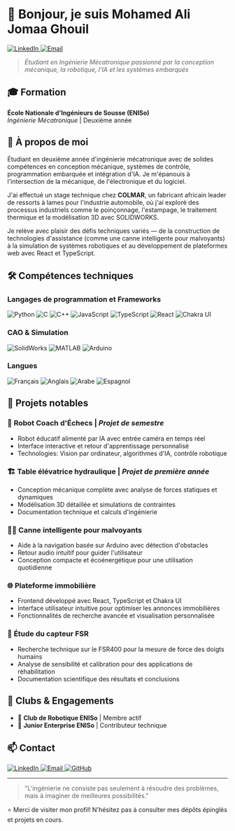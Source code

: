 # 👋 Bonjour, je suis Mohamed Ali Jomaa Ghouil

<a href="https://www.linkedin.com/in/mohamed-ali-jomaa-ghouil/">
  <img src="https://img.shields.io/badge/-Mohamed%20Ali%20Ghouil-0077B5?style=for-the-badge&logo=linkedin&logoColor=white" alt="LinkedIn" />
</a>
<a href="mailto:mohamedali.jomaa@example.com">
  <img src="https://img.shields.io/badge/Email-D14836?style=for-the-badge&logo=gmail&logoColor=white" alt="Email" />
</a>

> *Étudiant en Ingénierie Mécatronique passionné par la conception mécanique, la robotique, l'IA et les systèmes embarqués*

## 🎓 Formation

**École Nationale d'Ingénieurs de Sousse (ENISo)**  
*Ingénierie Mécatronique* | Deuxième année

## 🚀 À propos de moi

Étudiant en deuxième année d'ingénierie mécatronique avec de solides compétences en conception mécanique, systèmes de contrôle, programmation embarquée et intégration d'IA. Je m'épanouis à l'intersection de la mécanique, de l'électronique et du logiciel.

J'ai effectué un stage technique chez **COLMAR**, un fabricant africain leader de ressorts à lames pour l'industrie automobile, où j'ai exploré des processus industriels comme le poinçonnage, l'estampage, le traitement thermique et la modélisation 3D avec SOLIDWORKS.

Je relève avec plaisir des défis techniques variés — de la construction de technologies d'assistance (comme une canne intelligente pour malvoyants) à la simulation de systèmes robotiques et au développement de plateformes web avec React et TypeScript.

## 🛠️ Compétences techniques

### Langages de programmation et Frameworks
![Python](https://img.shields.io/badge/-Python-3776AB?style=flat-square&logo=python&logoColor=white)
![C](https://img.shields.io/badge/-C-A8B9CC?style=flat-square&logo=c&logoColor=white)
![C++](https://img.shields.io/badge/-C++-00599C?style=flat-square&logo=c%2B%2B&logoColor=white)
![JavaScript](https://img.shields.io/badge/-JavaScript-F7DF1E?style=flat-square&logo=javascript&logoColor=black)
![TypeScript](https://img.shields.io/badge/-TypeScript-3178C6?style=flat-square&logo=typescript&logoColor=white)
![React](https://img.shields.io/badge/-React-61DAFB?style=flat-square&logo=react&logoColor=black)
![Chakra UI](https://img.shields.io/badge/-Chakra%20UI-319795?style=flat-square&logo=chakra-ui&logoColor=white)

### CAO & Simulation
![SolidWorks](https://img.shields.io/badge/-SolidWorks-FF0000?style=flat-square&logo=dassaultsystemes&logoColor=white)
![MATLAB](https://img.shields.io/badge/-MATLAB-0076A8?style=flat-square&logo=mathworks&logoColor=white)
![Arduino](https://img.shields.io/badge/-Arduino-00979D?style=flat-square&logo=arduino&logoColor=white)

### Langues
![Français](https://img.shields.io/badge/-Français-1A47B8?style=flat-square)
![Anglais](https://img.shields.io/badge/-Anglais-012169?style=flat-square)
![Arabe](https://img.shields.io/badge/-Arabe-009639?style=flat-square)
![Espagnol](https://img.shields.io/badge/-Espagnol-AA151B?style=flat-square)

## 📁 Projets notables

### 🤖 **Robot Coach d'Échecs** | *Projet de semestre*
- Robot éducatif alimenté par IA avec entrée caméra en temps réel
- Interface interactive et retour d'apprentissage personnalisé
- Technologies: Vision par ordinateur, algorithmes d'IA, contrôle robotique

### 🏗️ **Table élévatrice hydraulique** | *Projet de première année*
- Conception mécanique complète avec analyse de forces statiques et dynamiques
- Modélisation 3D détaillée et simulations de contraintes
- Documentation technique et calculs d'ingénierie

### 👨‍🦯 **Canne intelligente pour malvoyants**
- Aide à la navigation basée sur Arduino avec détection d'obstacles
- Retour audio intuitif pour guider l'utilisateur
- Conception compacte et écoénergétique pour une utilisation quotidienne

### 🌐 **Plateforme immobilière**
- Frontend développé avec React, TypeScript et Chakra UI
- Interface utilisateur intuitive pour optimiser les annonces immobilières
- Fonctionnalités de recherche avancée et visualisation personnalisée

### 🔬 **Étude du capteur FSR**
- Recherche technique sur le FSR400 pour la mesure de force des doigts humains
- Analyse de sensibilité et calibration pour des applications de réhabilitation
- Documentation scientifique des résultats et conclusions

## 🧩 Clubs & Engagements

- 🤖 **Club de Robotique ENISo** | Membre actif
- 💼 **Junior Enterprise ENISo** | Contributeur technique

## 📫 Contact

<a href="https://www.linkedin.com/in/mohamed-ali-jomaa-ghouil/">
  <img src="https://img.shields.io/badge/-LinkedIn-0077B5?style=for-the-badge&logo=linkedin&logoColor=white" alt="LinkedIn" />
</a>
<a href="mailto:mohamedali.jomaa@example.com">
  <img src="https://img.shields.io/badge/-Email-D14836?style=for-the-badge&logo=gmail&logoColor=white" alt="Email" />
</a>
<a href="https://github.com/mohamedali-ghouil">
  <img src="https://img.shields.io/badge/-GitHub-181717?style=for-the-badge&logo=github&logoColor=white" alt="GitHub" />
</a>

---

> "L'ingénierie ne consiste pas seulement à résoudre des problèmes, mais à imaginer de meilleures possibilités."

⭐️ Merci de visiter mon profil! N'hésitez pas à consulter mes dépôts épinglés et projets en cours.
